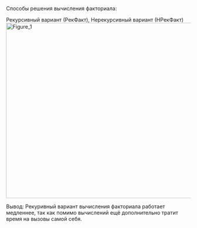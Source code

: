 Способы решения вычисления факториала:

Рекурсивный вариант (РекФакт), Нерекурсивный вариант (НРекФакт)
<img width="640" height="480" alt="Figure_1" src="https://github.com/user-attachments/assets/5b933730-e3f5-4a29-b417-55d93380d755" />

Вывод: Рекуривный вариант вычисления факториала работает медленнее, так как помимо вычислений ещё дополнительно тратит время на вызовы самой себя.
